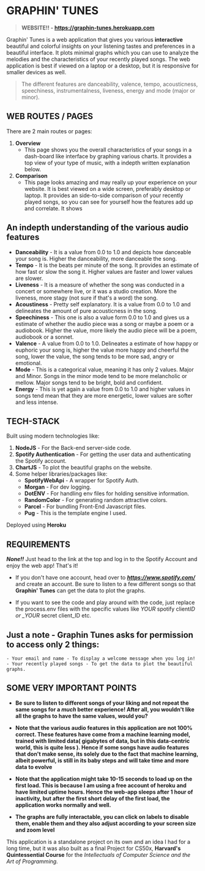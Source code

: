 # GRAPHIN' TUNES

> **WEBSITE!! - https://graphin-tunes.herokuapp.com**

Graphin' Tunes is a web application that gives you various **interactive** beautiful and colorful insights on your listening tastes and preferences in a beautiful interface. It plots minimal graphs which you can use to analyze the melodies and the characteristics of your recently played songs. The web application is best if viewed on a laptop or a desktop, but it is responsive for smaller devices as well.

> The different features are danceability, valence, tempo, acousticness, speechiness, instrumentalness, liveness, energy and mode (major or minor).

## WEB ROUTES / PAGES

There are 2 main routes or pages:

1. **Overview**
   - This page shows you the overall characteristics of your songs in a dash-board like interface by graphing various charts. It provides a top view of your type of music, with a indepth written explanation below.
2. **Comparison**
   - This page looks amazing and may really up your experience on your website. It is best viewed on a wide screen, preferably desktop or laptop. It provides an side-to-side comparison of your recently played songs, so you can see for yourself how the features add up and correlate. It shows

## An indepth understanding of the various audio features

- **Danceability** - It is a value from 0.0 to 1.0 and depicts how danceable your song is. Higher the danceability, more danceable the song.
- **Tempo** - It is the beats per minute of the song. It provides an estimate of how fast or slow the song it. Higher values are faster and lower values are slower.
- **Liveness** - It is a measure of whether the song was conducted in a concert or somewhere live, or it was a studio creation. More the liveness, more stagy (not sure if that's a word) the song.
- **Acoustiness** - Pretty self explanatory. It is a value from 0.0 to 1.0 and delineates the amount of pure acousticness in the song.
- **Speechiness** - This one is also a value form 0.0 to 1.0 and gives us a estimate of whether the audio piece was a song or maybe a poem or a audiobook. Higher the value, more likely the audio piece will be a poem, audiobook or a sonnet.
- **Valence** - A value from 0.0 to 1.0. Delineates a estimate of how happy or euphoric your song is, higher the value more happy and cheerful the song, lower the value, the song tends to be more sad, angry or emotional.
- **Mode** - This is a categorical value, meaning it has only 2 values. Major and Minor. Songs in the minor mode tend to be more melancholic or mellow. Major songs tend to be bright, bold and confident.
- **Energy** - This is yet again a value from 0.0 to 1.0 and higher values in songs tend mean that they are more energetic, lower values are softer and less intense.

## TECH-STACK

Built using modern technologies like:

1. **NodeJS** - For the Back-end server-side code.
2. **Spotify Authentication** - For getting the user data and authenticating the Spotify account.
3. **ChartJS** - To plot the beautiful graphs on the website.
4. Some helper libraries/packages like:
   - **SpotifyWebApi** - A wrapper for Spotify Auth.
   - **Morgan** - For dev logging.
   - **DotENV** - For handling env files for holding sensitive information.
   - **RandomColor** - For generating random attractive colors.
   - **Parcel** - For bundling Front-End Javascript files.
   - **Pug** - This is the template engine I used.

Deployed using **Heroku**

## REQUIREMENTS

**_None!!_** Just head to the link at the top and log in to the Spotify Account and enjoy the web app! That's it!

- If you don't have one account, head over to ***https://www.spotify.com/*** and create an account. Be sure to listen to a few different songs so that **Graphin' Tunes** can get the data to plot the graphs.

- If you want to see the code and play around with the code, just replace the process.env files with the specific values like _YOUR_ spotify client*ID or \_YOUR* secret client_ID etc.

## Just a note - Graphin Tunes asks for permission to access only 2 things:

    - Your email and name - To display a welcome message when you log in!
    - Your recently played songs - To get the data to plot the beautiful graphs.

## SOME VERY IMPORTANT POINTS

- **Be sure to listen to different songs of your liking and not repeat the same songs for a _much_ better experience! After all, you wouldn't like all the graphs to have the same values, would you?**

- **Note that the various audio features in this application are not 100% correct. These features have come from a machine learning model, trained with limited data( gigabytes of data, but in this data-centric world, this is quite less ). Hence if some songs have audio features that don't make sense, its solely due to the fact that machine learning, albeit powerful, is still in its baby steps and will take time and more data to evolve**

- **Note that the application might take 10-15 seconds to load up on the first load. This is because I am using a free account of heroku and have limited uptime hours. Hence the web-app sleeps after 1 hour of inactivity, but after the first short delay of the first load, the application works normally and well.**

- **The graphs are fully interactable, you can click on labels to disable them, enable them and they also adjust according to your screen size and zoom level**

This application is a standalone project on its own and an idea I had for a long time, but it was also built as a final Project for CS50x, **Harvard's Quintessential Course** for the _Intellectuals of Computer Science and the Art of Programming._
